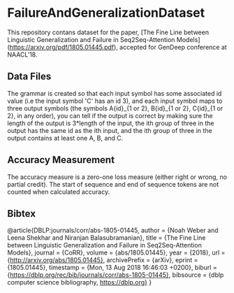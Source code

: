 # FailureAndGeneralizationDataset

This repository contans dataset for the paper, [The Fine Line between Linguistic Generalization and Failure in Seq2Seq-Attention Models] (https://arxiv.org/pdf/1805.01445.pdf), accepted for GenDeep conference at NAACL'18. 

## Data Files

The grammar is created so that each input symbol has some associated id value (i.e the input symbol 'C' has an id 3), and each input symbol maps to three output symbols (the symbols A{id}\_{1 or 2}, B{id}\_{1 or 2}, C{id}\_{1 or 2}, in any order), you can tell if the output is correct by making sure the length of the output is 3\*length of the input, the ith group of three in the output has the same id as the ith input, and the ith group of three in the output contains at least one A, B, and C. 

## Accuracy Measurement

The accuracy measure is a zero-one loss measure (either right or wrong, no partial credit). The start of sequence and end of sequence tokens are not counted when calculated accuracy. 


## Bibtex

@article{DBLP:journals/corr/abs-1805-01445,
  author    = {Noah Weber and
               Leena Shekhar and
               Niranjan Balasubramanian},
  title     = {The Fine Line between Linguistic Generalization and Failure in Seq2Seq-Attention
               Models},
  journal   = {CoRR},
  volume    = {abs/1805.01445},
  year      = {2018},
  url       = {http://arxiv.org/abs/1805.01445},
  archivePrefix = {arXiv},
  eprint    = {1805.01445},
  timestamp = {Mon, 13 Aug 2018 16:46:03 +0200},
  biburl    = {https://dblp.org/rec/bib/journals/corr/abs-1805-01445},
  bibsource = {dblp computer science bibliography, https://dblp.org}
}
